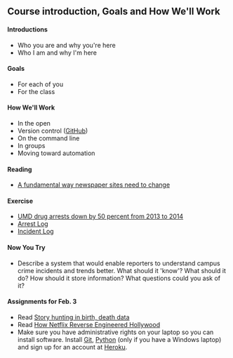 ## Course introduction, Goals and How We'll Work

#### Introductions

  * Who you are and why you're here
  * Who I am and why I'm here

#### Goals

  * For each of you
  * For the class

#### How We'll Work

  * In the open
  * Version control ([GitHub](https://www.github.com/))
  * On the command line
  * In groups
  * Moving toward automation

#### Reading

  * [A fundamental way newspaper sites need to change](http://www.holovaty.com/writing/fundamental-change/)

#### Exercise

  * [UMD drug arrests down by 50 percent from 2013 to 2014](http://www.diamondbackonline.com/news/umd-drug-arrests-down-by-percent-from-to/article_6f31081e-6c7c-11e5-adb9-13dd6f336493.html)
  * [Arrest Log](http://www.umpd.umd.edu/stats/arrest_report.cfm?year=2016)
  * [Incident Log](http://www.umpd.umd.edu/stats/incident_logs.cfm)

#### Now You Try

  * Describe a system that would enable reporters to understand campus crime incidents and trends better. What should it 'know'? What should it do? How should it store information? What questions could you ask of it?

#### Assignments for Feb. 3

  * Read [Story hunting in birth, death data](http://www.anthonydebarros.com/2010/09/07/data-analysis-births-deaths/)
  * Read [How Netflix Reverse Engineered Hollywood](http://www.theatlantic.com/technology/archive/2014/01/how-netflix-reverse-engineered-hollywood/282679/)
  * Make sure you have administrative rights on your laptop so you can install software. Install [Git](https://git-scm.com/), [Python](https://www.python.org/downloads/) (only if you have a Windows laptop) and sign up for an account at [Heroku](https://www.heroku.com/).
